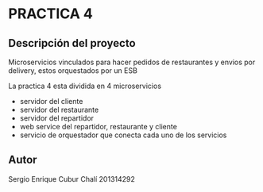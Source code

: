 PRACTICA 4
==========

Descripción del proyecto
------------------------
Microservicios vinculados para hacer pedidos de restaurantes y envios por delivery, estos orquestados por un ESB

La practica 4 esta dividida en 4 microservicios
- servidor del cliente
- servidor del restaurante
- servidor del repartidor
- web service del repartidor, restaurante y cliente
- servicio de orquestador que conecta cada uno de los servicios

Autor
-----
Sergio Enrique Cubur Chalí
201314292
